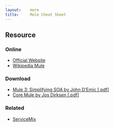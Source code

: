 ```yaml
---
layout:    more
title:     Mule Cheat Sheet
---
```

<div class="content content-400">
    <div class="board board-326">
        <h2 class="board-title">Resource</h2>
        <div class="board-card">
            <h3 class="board-card-title">Online</h3>
            <ul>
                <li><a href="http://www.mulesoft.org/">Official Website</a></li>
                <li><a href="http://en.wikipedia.org/wiki/Mule_(software)">Wikipedia Mule</a></li>
            </ul>
        </div>
        <div class="board-card">
            <h3 class="board-card-title">Download</h3>
            <ul>
                <li><a href="http://refcardz.dzone.com/refcardz/mule3">Mule 3: Simplifying SOA by John D’Emic [.pdf]</a></li>
                <li><a href="http://refcardz.dzone.com/refcardz/core-mule">Core Mule by Jos Dirksen [.pdf]</a></li>
            </ul>
        </div>
        <div class="board-card">
            <h3 class="board-card-title">Related</h3>
            <ul>
                <li><a href="/servicemix" title="ServiceMix Cheat Sheet">ServiceMix</a></li>
            </ul>
        </div>
    </div>
</div>
